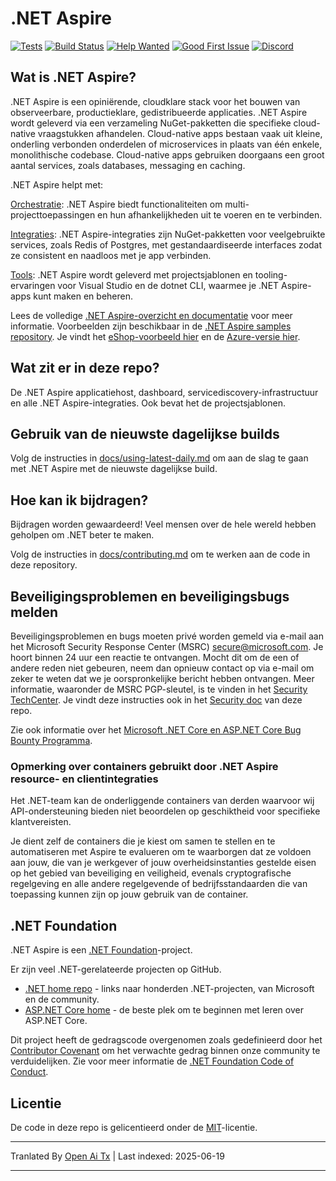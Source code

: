 # .NET Aspire

[![Tests](https://github.com/dotnet/aspire/actions/workflows/tests.yml/badge.svg?branch=main&event=push)](https://github.com/dotnet/aspire/actions/workflows/tests.yml)
[![Build Status](https://dev.azure.com/dnceng-public/public/_apis/build/status%2Fdotnet%2Faspire%2Fdotnet.aspire?branchName=main)](https://dev.azure.com/dnceng-public/public/_build/latest?definitionId=274&branchName=main)
[![Help Wanted](https://img.shields.io/github/issues/dotnet/aspire/help%20wanted?style=flat&color=%24EC820&label=help%20wanted)](https://github.com/dotnet/aspire/labels/help%20wanted)
[![Good First Issue](https://img.shields.io/github/issues/dotnet/aspire/good%20first%20issue?style=flat&color=%24EC820&label=good%20first%20issue)](https://github.com/dotnet/aspire/labels/good%20first%20issue)
[![Discord](https://img.shields.io/discord/732297728826277939?style=flat&logo=discord&logoColor=white&label=Join%20our%20Discord&labelColor=512bd4&color=cyan)](https://discord.com/invite/h87kDAHQgJ)

## Wat is .NET Aspire?

.NET Aspire is een opiniërende, cloudklare stack voor het bouwen van observeerbare, productieklare, gedistribueerde applicaties. .NET Aspire wordt geleverd via een verzameling NuGet-pakketten die specifieke cloud-native vraagstukken afhandelen. Cloud-native apps bestaan vaak uit kleine, onderling verbonden onderdelen of microservices in plaats van één enkele, monolithische codebase. Cloud-native apps gebruiken doorgaans een groot aantal services, zoals databases, messaging en caching.

.NET Aspire helpt met:

[Orchestratie](https://learn.microsoft.com/dotnet/aspire/get-started/aspire-overview?#orchestration): .NET Aspire biedt functionaliteiten om multi-projecttoepassingen en hun afhankelijkheden uit te voeren en te verbinden.

[Integraties](https://learn.microsoft.com/dotnet/aspire/get-started/aspire-overview?#net-aspire-integrations): .NET Aspire-integraties zijn NuGet-pakketten voor veelgebruikte services, zoals Redis of Postgres, met gestandaardiseerde interfaces zodat ze consistent en naadloos met je app verbinden.

[Tools](https://learn.microsoft.com/dotnet/aspire/get-started/aspire-overview?#project-templates-and-tooling): .NET Aspire wordt geleverd met projectsjablonen en tooling-ervaringen voor Visual Studio en de dotnet CLI, waarmee je .NET Aspire-apps kunt maken en beheren.

Lees de volledige [.NET Aspire-overzicht en documentatie](https://learn.microsoft.com/dotnet/aspire/) voor meer informatie. Voorbeelden zijn beschikbaar in de [.NET Aspire samples repository](https://github.com/dotnet/aspire-samples). Je vindt het [eShop-voorbeeld hier](https://github.com/dotnet/eshop) en de [Azure-versie hier](https://github.com/Azure-Samples/eShopOnAzure).

## Wat zit er in deze repo?

De .NET Aspire applicatiehost, dashboard, servicediscovery-infrastructuur en alle .NET Aspire-integraties. Ook bevat het de projectsjablonen.

## Gebruik van de nieuwste dagelijkse builds

Volg de instructies in [docs/using-latest-daily.md](https://raw.githubusercontent.com/dotnet/aspire/main/docs/using-latest-daily.md) om aan de slag te gaan met .NET Aspire met de nieuwste dagelijkse build.

## Hoe kan ik bijdragen?

Bijdragen worden gewaardeerd! Veel mensen over de hele wereld hebben geholpen om .NET beter te maken.

Volg de instructies in [docs/contributing.md](https://raw.githubusercontent.com/dotnet/aspire/main/docs/contributing.md) om te werken aan de code in deze repository.

## Beveiligingsproblemen en beveiligingsbugs melden

Beveiligingsproblemen en bugs moeten privé worden gemeld via e-mail aan het Microsoft Security Response Center (MSRC) <secure@microsoft.com>. Je hoort binnen 24 uur een reactie te ontvangen. Mocht dit om de een of andere reden niet gebeuren, neem dan opnieuw contact op via e-mail om zeker te weten dat we je oorspronkelijke bericht hebben ontvangen. Meer informatie, waaronder de MSRC PGP-sleutel, is te vinden in het [Security TechCenter](https://www.microsoft.com/msrc/faqs-report-an-issue). Je vindt deze instructies ook in het [Security doc](https://raw.githubusercontent.com/dotnet/aspire/main/SECURITY.md) van deze repo.

Zie ook informatie over het [Microsoft .NET Core en ASP.NET Core Bug Bounty Programma](https://www.microsoft.com/msrc/bounty-dot-net-core).

### Opmerking over containers gebruikt door .NET Aspire resource- en clientintegraties

Het .NET-team kan de onderliggende containers van derden waarvoor wij API-ondersteuning bieden niet beoordelen op geschiktheid voor specifieke klantvereisten.

Je dient zelf de containers die je kiest om samen te stellen en te automatiseren met Aspire te evalueren om te waarborgen dat ze voldoen aan jouw, die van je werkgever of jouw overheidsinstanties gestelde eisen op het gebied van beveiliging en veiligheid, evenals cryptografische regelgeving en alle andere regelgevende of bedrijfsstandaarden die van toepassing kunnen zijn op jouw gebruik van de container.

## .NET Foundation

.NET Aspire is een [.NET Foundation](https://www.dotnetfoundation.org/projects)-project.

Er zijn veel .NET-gerelateerde projecten op GitHub.

* [.NET home repo](https://github.com/Microsoft/dotnet) - links naar honderden .NET-projecten, van Microsoft en de community.
* [ASP.NET Core home](https://docs.microsoft.com/aspnet/core) - de beste plek om te beginnen met leren over ASP.NET Core.

Dit project heeft de gedragscode overgenomen zoals gedefinieerd door het [Contributor Covenant](https://contributor-covenant.org) om het verwachte gedrag binnen onze community te verduidelijken. Zie voor meer informatie de [.NET Foundation Code of Conduct](https://www.dotnetfoundation.org/code-of-conduct).

## Licentie

De code in deze repo is gelicentieerd onder de [MIT](https://raw.githubusercontent.com/dotnet/aspire/main/LICENSE.TXT)-licentie.

---

Tranlated By [Open Ai Tx](https://github.com/OpenAiTx/OpenAiTx) | Last indexed: 2025-06-19

---